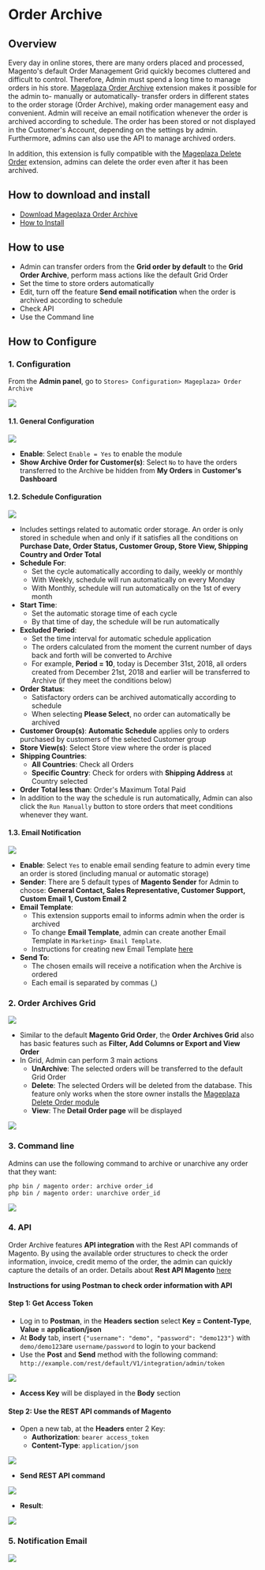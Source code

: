 # Order Archive 

## Overview

Every day in online stores, there are many orders placed and processed, Magento's default Order Management Grid quickly becomes cluttered and difficult to control. Therefore, Admin must spend a long time to manage orders in his store. [Mageplaza Order Archive](https://www.mageplaza.com/magento-2-order-archive/) extension makes it possible for the admin to- manually or automatically- transfer orders in different states to the order storage (Order Archive), making order management easy and convenient. Admin will receive an email notification whenever the order is archived according to schedule. The order has been stored or not displayed in the Customer's Account, depending on the settings by admin. Furthermore, admins can also use the API to manage archived orders.

In addition, this extension is fully compatible with the [Mageplaza Delete Order](https://www.mageplaza.com/magento-2-delete-order/) extension, admins can delete the order even after it has been archived.

## How to download and install

- [Download Mageplaza Order Archive](https://www.mageplaza.com/magento-2-order-archive/)
- [How to Install](https://www.mageplaza.com/install-magento-2-extension/)

## How to use

- Admin can transfer orders from the **Grid order by default** to the **Grid Order Archive**, perform mass actions like the default Grid Order
- Set the time to store orders automatically
- Edit, turn off the feature **Send email notification** when the order is archived according to schedule
- Check API
- Use the Command line


## How to Configure
### 1. Configuration

From the **Admin panel**, go to `Stores> Configuration> Mageplaza> Order Archive`

![](https://i.imgur.com/wccAHvS.png)

#### 1.1. General Configuration

![](https://i.imgur.com/SoQPPks.png)

- **Enable**: Select `Enable = Yes` to enable the module
- **Show Archive Order for Customer(s)**: Select `No` to have the orders transferred to the Archive be hidden from **My Orders** in **Customer's Dashboard**


#### 1.2. Schedule Configuration

![](https://i.imgur.com/yUrYB3I.png)

- Includes settings related to automatic order storage. An order is only stored in schedule when and only if it satisfies all the conditions on **Purchase Date, Order Status, Customer Group, Store View, Shipping Country and Order Total**
- **Schedule For**: 
  - Set the cycle automatically according to daily, weekly or monthly
  - With Weekly, schedule will run automatically on every Monday
  - With Monthly, schedule will run automatically on the 1st of every month
- **Start Time**:
  - Set the automatic storage time of each cycle
  - By that time of day, the schedule will be run automatically
- **Excluded Period**:
  - Set the time interval for automatic schedule application
  - The orders calculated from the moment the current number of days back and forth will be converted to Archive
  - For example, **Period = 10**, today is December 31st, 2018, all orders created from December 21st, 2018 and earlier will be transferred to Archive (if they meet the conditions below)
- **Order Status**:
  - Satisfactory orders can be archived automatically according to schedule
  - When selecting **Please Select**, no order can automatically be archived
- **Customer Group(s)**: **Automatic Schedule** applies only to orders purchased by customers of the selected Customer group
- **Store View(s)**: Select Store view where the order is placed
- **Shipping Countries**:
  - **All Countries**: Check all Orders
  - **Specific Country**: Check for orders with **Shipping Address** at Country selected
- **Order Total less than**: Order's Maximum Total Paid 
- In addition to the way the schedule is run automatically, Admin can also click the `Run Manually` button to store orders that meet conditions whenever they want.


#### 1.3. Email Notification

![](https://i.imgur.com/pM61T5A.png)

- **Enable**: Select `Yes` to enable email sending feature to admin every time an order is stored (including manual or automatic storage)
- **Sender**: There are 5 default types of **Magento Sender** for Admin to choose: **General Contact, Sales Representative, Customer Support, Custom Email 1, Custom Email 2**
- **Email Template**:
  - This extension supports email to informs admin when the order is archived
  - To change **Email Template**, admin can create another Email Template in `Marketing> Email Template`.
  - Instructions for creating new Email Template [here](https://www.mageplaza.com/kb/how-to-customize-email-template-transactional-email-magento-2.html)
- **Send To**:
  - The chosen emails will receive a notification when the Archive is ordered
  - Each email is separated by commas (,)
  
  
### 2. Order Archives Grid

![](https://i.imgur.com/dWrvNDR.png)

- Similar to the default **Magento Grid Order**, the **Order Archives Grid** also has basic features such as **Filter, Add Columns or Export and View Order**
- In Grid, Admin can perform 3 main actions
  - **UnArchive**: The selected orders will be transferred to the default Grid Order
  - **Delete**: The selected Orders will be deleted from the database. This feature only works when the store owner installs the [Mageplaza Delete Order module](https://www.mageplaza.com/magento-2-delete-order/)
  - **View**: The **Detail Order page** will be displayed

![](https://i.imgur.com/UbeCAzW.png)


### 3. Command line

Admins can use the following command to archive or unarchive any order that they want: 

```
php bin / magento order: archive order_id
php bin / magento order: unarchive order_id
```

![](https://i.imgur.com/hcxnXa0.png)


### 4. API

Order Archive features **API integration** with the Rest API commands of Magento. By using the available order structures to check the order information, invoice, credit memo of the order, the admin can quickly capture the details of an order. Details about **Rest API Magento** [here](https://devdocs.magento.com/guides/v2.3/rest/tutorials/orders/order-intro.html)

**Instructions for using Postman to check order information with API**

#### Step 1: Get Access Token
- Log in to **Postman**, in the **Headers section** select **Key = Content-Type**, **Value = application/json**
- At **Body** tab, insert `{"username": "demo", "password": "demo123"}` with `demo/demo123`are `username/password` to login to your backend  
- Use the **Post** and **Send** method with the following command:
`http://example.com/rest/default/V1/integration/admin/token`

![](https://i.imgur.com/iSJ5mA5.png)

- **Access Key** will be displayed in the **Body** section


#### Step 2: Use the REST API commands of Magento

- Open a new tab, at the **Headers** enter 2 Key:
  - **Authorization**: `bearer access_token`
  - **Content-Type**: `application/json`

![](https://i.imgur.com/hqv5YNr.png)

- **Send REST API command**

![](https://i.imgur.com/V0C6VLA.png)

- **Result**: 

![](https://i.imgur.com/XAiLCol.png)

### 5. Notification Email

![](https://i.imgur.com/Va0cS2U.png)
